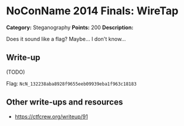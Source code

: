 # NoConName 2014 Finals: WireTap

**Category:** Steganography
**Points:** 200
**Description:**

Does it sound like a flag? Maybe... I don't know...

## Write-up

(TODO)

Flag: `NcN_132238aba8928f9655eeb09939eba1f963c18183`

## Other write-ups and resources

* <https://ctfcrew.org/writeup/91>
